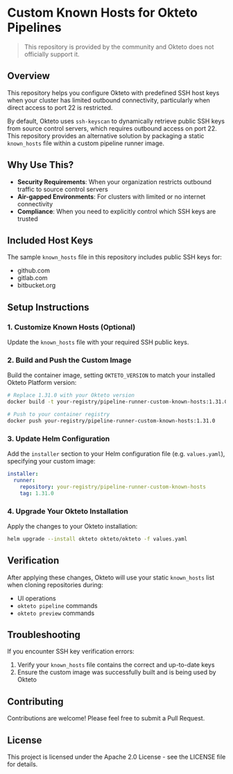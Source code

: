 # Custom Known Hosts for Okteto Pipelines

> This repository is provided by the community and Okteto does not officially support it.

## Overview

This repository helps you configure Okteto with predefined SSH host keys when your cluster has limited outbound connectivity, particularly when direct access to port 22 is restricted.

By default, Okteto uses `ssh-keyscan` to dynamically retrieve public SSH keys from source control servers, which requires outbound access on port 22. This repository provides an alternative solution by packaging a static `known_hosts` file within a custom pipeline runner image.

## Why Use This?

- **Security Requirements**: When your organization restricts outbound traffic to source control servers
- **Air-gapped Environments**: For clusters with limited or no internet connectivity
- **Compliance**: When you need to explicitly control which SSH keys are trusted

## Included Host Keys

The sample `known_hosts` file in this repository includes public SSH keys for:
- github.com
- gitlab.com
- bitbucket.org

## Setup Instructions

### 1. Customize Known Hosts (Optional)

Update the `known_hosts` file with your required SSH public keys.

### 2. Build and Push the Custom Image

Build the container image, setting `OKTETO_VERSION` to match your installed Okteto Platform version:

```bash
# Replace 1.31.0 with your Okteto version
docker build -t your-registry/pipeline-runner-custom-known-hosts:1.31.0 --build-arg=OKTETO_VERSION=1.31.0 .

# Push to your container registry
docker push your-registry/pipeline-runner-custom-known-hosts:1.31.0
```

### 3. Update Helm Configuration

Add the `installer` section to your Helm configuration file (e.g. `values.yaml`), specifying your custom image:

```yaml
installer:
  runner:
    repository: your-registry/pipeline-runner-custom-known-hosts
    tag: 1.31.0
```

### 4. Upgrade Your Okteto Installation

Apply the changes to your Okteto installation:

```bash
helm upgrade --install okteto okteto/okteto -f values.yaml
```

## Verification

After applying these changes, Okteto will use your static `known_hosts` list when cloning repositories during:
- UI operations
- `okteto pipeline` commands
- `okteto preview` commands

## Troubleshooting

If you encounter SSH key verification errors:
1. Verify your `known_hosts` file contains the correct and up-to-date keys
2. Ensure the custom image was successfully built and is being used by Okteto

## Contributing

Contributions are welcome! Please feel free to submit a Pull Request.

## License

This project is licensed under the Apache 2.0 License - see the LICENSE file for details.
